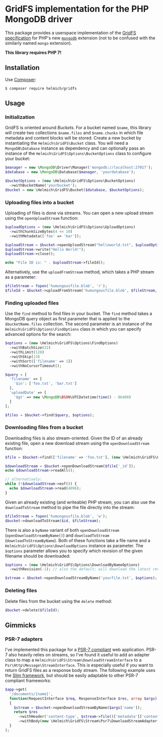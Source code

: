 # GridFS implementation for the PHP MongoDB driver

This package provides a userspace implementation of the [GridFS specification][gridfs] for PHP's new [`mongodb`][phpext] extension (not to be confused with the similarly named `mongo` extension).

**This library requires PHP 7!**

## Installation

Use [Composer][composer]:

    $ composer require helmich/gridfs

## Usage

### Initialization

GridFS is oriented around *Buckets*. For a bucket named `$name`, this library will create two collections `$name.files` and `$name.chunks` in which file metadata and content blocks will be stored. Create a new bucket by instantiating the `Helmich\GridFS\Bucket` class. You will need a `MongoDB\Database` instance as dependency and can optionally pass an instance of the `Helmich\GridFS\Options\BucketOptions` class to configure your bucket:

```php
$manager = new \MongoDB\Driver\Manager('mongodb://localhost:27017');
$database = new \MongoDB\Database($manager, 'yourdatabase');

$bucketOptions = (new \Helmich\GridFS\Options\BucketOptions)
  ->withBucketName('yourbucket');
$bucket = new \Helmich\GridFS\Bucket($database, $bucketOptions);
```

### Uploading files into a bucket

Uploading of files is done via streams. You can open a new upload stream using the `openUploadStream` function:

```php
$uploadOptions = (new \Helmich\GridFS\Options\UploadOptions)
  ->withChunkSizeBytes(4 << 10)
  ->withMetadata(['foo' => 'bar']);

$uploadStream = $bucket->openUploadStream("helloworld.txt", $uploadOptions);
$uploadStream->write("Hello World!");
$uploadStream->close();

echo "File ID is: " . $uploadStream->fileId();
```

Alternatively, use the `uploadFromStream` method, which takes a PHP stream as a parameter:

```php
$fileStream = fopen('humungousfile.blob', 'r');
$fileId = $bucket->uploadFromStream('humungousfile.blob', $fileStream, $uploadOptions);
```

### Finding uploaded files

Use the `find` method to find files in your bucket. The `find` method takes a MongoDB query object as first parameter that is applied to the `$bucketName.files` collection. The second parameter is an instance of the `Helmich\GridFS\Options\FindOptions` class in which you can specify advanced options for the search:

```php
$options = (new \Helmich\GridFS\Options\FindOptions)
  ->withBatchSize(32)
  ->withLimit(128)
  ->withSkip(13)
  ->withSort(['filename' => 1])
  ->withNoCursorTimeout();

$query = [
  'filename' => [
    '$in': ['foo.txt', 'bar.txt']
  ],
  'uploadDate' => [
    '$gt' => new \MongoDB\BSON\UTCDatetime(time() - 86400)
  ]
];

$files = $bucket->find($query, $options);
```

### Downloading files from a bucket

Downloading files is also stream-oriented. Given the ID of an already existing file, open a new download stream using the `openDownloadStream` function:

```php
$file = $bucket->find(['filename' => 'foo.txt'], (new \Helmich\GridFS\Options\FindOptions)->withLimit(1))[0];

$downloadStream = $bucket->openDownloadStream($file['_id']);
echo $downloadStream->readAll();

// alternatively:
while (!$downloadStream->eof()) {
  echo $downloadStream->read(4096);
}
```

Given an already existing (and writeable) PHP stream, you can also use the `downloadToStream` method to pipe the file directly into the stream:

```php
$fileStream = fopen('humungousfile.blob', 'w');
$bucket->downloadToStream($id, $fileStream);
```

There is also a `byName` variant of both `openDownloadStream` (`openDownloadStreamByName()`) and `downloadToStream` (`downloadToStreamByName`). Both of these functions take a file name and a `Helmich\GridFS\Options\DownloadOptions` instance as parameter. The `$options` parameter allows you to specify which revision of the given filename should be downloaded:

```php
$options = (new \Helmich\GridFS\Options\DownloadByNameOptions)
  ->withRevision(-1); // also the default; will download the latest revision of the file

$stream = $bucket->openDownloadStreamByName('yourfile.txt', $options);
```

### Deleting files

Delete files from the bucket using the `delete` method:

```php
$bucket->delete($fileId);
```

## Gimmicks

### PSR-7 adapters

I've implemented this package for a [PSR-7 compliant][psr7] web application. PSR-7 also heavily relies on streams, so I've found it useful to add an adapter class to map a `Helmich\GridFS\Stream\DownloadStreamInterface` to a `Psr\Http\Message\StreamInterface`. This is especially useful if you want to return GridFS files as a response body stream. The following example uses the [Slim framework][slim], but should be easily adaptable to other PSR-7 compliant frameworks:

```php
$app->get(
  '/documents/{name}',
  function(RequestInterface $req, ResponseInterface $res, array $args) use ($bucket): ResponseInterface
  {
    $stream = $bucket->openDownloadStreamByName($args['name']);
    return $res
      ->withHeader('content-type', $stream->file()['metadata']['contenttype'])
      ->withBody(new \Helmich\GridFS\Stream\Psr7\DownloadStreamAdapter($stream));
  }
);
```

[composer]: http://getcomposer.org
[gridfs]: https://github.com/mongodb/specifications/blob/master/source/gridfs/gridfs-spec.rst
[phpext]: http://php.net/manual/en/set.mongodb.php
[psr7]: http://www.php-fig.org/psr/psr-7/
[slim]: http://www.slimframework.com/
